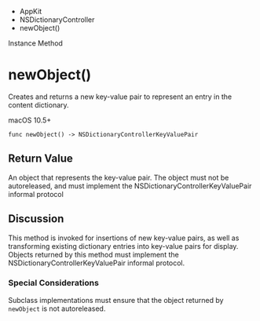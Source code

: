 

- AppKit
- NSDictionaryController
-  newObject() 

Instance Method

# newObject()

Creates and returns a new key-value pair to represent an entry in the content dictionary.

macOS 10.5+

``` source
func newObject() -> NSDictionaryControllerKeyValuePair
```

## Return Value

An object that represents the key-value pair. The object must not be autoreleased, and must implement the NSDictionaryControllerKeyValuePair informal protocol

## Discussion

This method is invoked for insertions of new key-value pairs, as well as transforming existing dictionary entries into key-value pairs for display. Objects returned by this method must implement the NSDictionaryControllerKeyValuePair informal protocol.

### Special Considerations

Subclass implementations must ensure that the object returned by `newObject` is not autoreleased.

